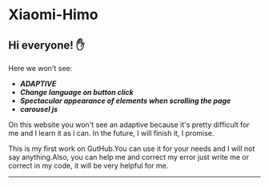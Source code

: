 # Xiaomi-Himo

## Hi everyone! :hand:

Here we won't see:
* __*ADAPTIVE*__
* __*Сhange language on button click*__
* __*Spectacular appearance of elements when scrolling the page*__
* __*carousel js*__

On this website you won't see an adaptive because it's pretty difficult for me and I learn it as i can. In the future, I will finish it, I promise.

This is my first work on GutHub.You can use it for your needs and I will not say anything.Also, you can help me and correct my error just write me or correct in my code, it will be very helpful for me.

___


